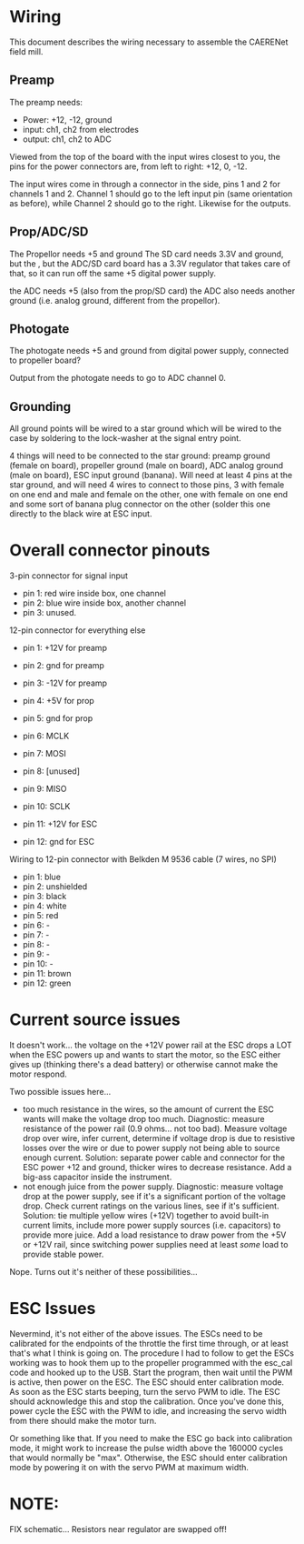 Wiring
======

This document describes the wiring necessary to assemble the CAERENet field mill.

Preamp
------

The preamp needs:
- Power: +12, -12, ground
- input: ch1, ch2 from electrodes
- output: ch1, ch2 to ADC

Viewed from the top of the board with the input wires closest to you, the pins for the power connectors are, from left to right: +12, 0, -12.

The input wires come in through a connector in the side, pins 1 and 2 for channels 1 and 2.  Channel 1 should go to the left input pin (same orientation as before), while Channel 2 should go to the right.  Likewise for the outputs.

Prop/ADC/SD
-----------

The Propellor needs +5 and ground
The SD card needs 3.3V and ground, but the , but the ADC/SD card board has a 3.3V regulator that takes care of that, so it can run off the same +5 digital power supply.

the ADC needs +5 (also from the prop/SD card)
the ADC also needs another ground (i.e. analog ground, different from the propellor).

Photogate
---------

The photogate needs +5 and ground from digital power supply, connected to propeller board?

Output from the photogate needs to go to ADC channel 0.

Grounding
---------

All ground points will be wired to a star ground which will be wired to the case by soldering to the lock-washer at the signal entry point.

4 things will need to be connected to the star ground: preamp ground (female on board), propeller ground (male on board), ADC analog ground (male on board), ESC input ground (banana).  Will need at least 4 pins at the star ground, and will need 4 wires to connect to those pins, 3 with female on one end and male and female on the other, one with female on one end and some sort of banana plug connector on the other (solder this one directly to the black wire at ESC input.


Overall connector pinouts
=================
3-pin connector for signal input
- pin 1: red wire inside box, one channel
- pin 2: blue wire inside box, another channel
- pin 3: unused.

12-pin connector for everything else
- pin 1: +12V for preamp
- pin 2: gnd for preamp
- pin 3: -12V for preamp

- pin 4: +5V for prop
- pin 5: gnd for prop

- pin 6: MCLK
- pin 7: MOSI
- pin 8: [unused]
- pin 9: MISO
- pin 10: SCLK

- pin 11: +12V for ESC
- pin 12: gnd for ESC

Wiring to 12-pin connector with Belkden M 9536 cable (7 wires, no SPI)
- pin 1: blue
- pin 2: unshielded
- pin 3: black
- pin 4: white
- pin 5: red
- pin 6: -
- pin 7: -
- pin 8: -
- pin 9: -
- pin 10: -
- pin 11: brown
- pin 12: green

Current source issues
=====================
It doesn't work...  the voltage on the +12V power rail at the ESC drops a LOT when the ESC powers up and wants to start the motor, so the ESC either gives up (thinking there's a dead battery) or otherwise cannot make the motor respond.

Two possible issues here...
- too much resistance in the wires, so the amount of current the ESC wants will make the voltage drop too much.  Diagnostic: measure resistance of the power rail (0.9 ohms... not too bad).  Measure voltage drop over wire, infer current, determine if voltage drop is due to resistive losses over the wire or due to power supply not being able to source enough current.  Solution: separate power cable and connector for the ESC power +12 and ground, thicker wires to decrease resistance.  Add a big-ass capacitor inside the instrument.
- not enough juice from the power supply.  Diagnostic: measure voltage drop at the power supply, see if it's a significant portion of the voltage drop.  Check current ratings on the various lines, see if it's sufficient.  Solution: tie multiple yellow wires (+12V) together to avoid built-in current limits, include more power supply sources (i.e. capacitors) to provide more juice.  Add a load resistance to draw power from the +5V or +12V rail, since switching power supplies need at least _some_ load to provide stable power.  

Nope.  Turns out it's neither of these possibilities...

ESC Issues
==========

Nevermind, it's not either of the above issues.  The ESCs need to be calibrated for the endpoints of the throttle the first time through, or at least that's what I think is going on.  The procedure I had to follow to get the ESCs working was to hook them up to the propeller programmed with the esc_cal code and hooked up to the USB.  Start the program, then wait until the PWM is active, then power on the ESC.  The ESC should enter calibration mode.  As soon as the ESC starts beeping, turn the servo PWM to idle.  The ESC should acknowledge this and stop the calibration.  Once you've done this, power cycle the ESC with the PWM to idle, and increasing the servo width from there should make the motor turn.

Or something like that.  If you need to make the ESC go back into calibration mode, it might work to increase the pulse width above the 160000 cycles that would normally be "max".  Otherwise, the ESC should enter calibration mode by powering it on with the servo PWM at maximum width.


NOTE:
=====
FIX schematic...  Resistors near regulator are swapped off!
